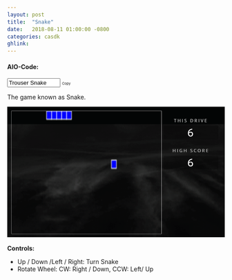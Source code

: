 ```yaml
---
layout: post
title:  "Snake"
date:   2018-08-11 01:00:00 -0800
categories: casdk
ghlink: 
---
```


#### AIO-Code: 

<span class="copy-msg"></span><span class="one-liner"><code><input  style="width: 115px;" type="text" id="snakecode" value="Trouser Snake" onclick="copyCode('#snakecode')" title="Click to Copy" readonly></code></span> <span class="w3-btn" onclick="$('#snakecode').click()" style="font-size:8px">Copy</span>


The game known as Snake.  

![Snake](/images/casdk/snake.png)

**Controls:**

- Up / Down /Left / Right: Turn Snake 
- Rotate Wheel: CW: Right / Down, CCW: Left/ Up